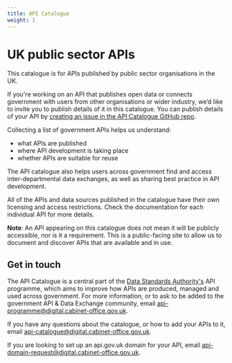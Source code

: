 ```yaml
---
title: API Catalogue
weight: 1
---
```


# UK public sector APIs

This catalogue is for APIs published by public sector organisations in the UK.

If you're working on an API that publishes open data or connects government with users from other organisations or wider industry, we’d like to invite you to publish details of it in this catalogue. You can publish details of your API by [creating an issue in the API Catalogue GitHub repo](https://github.com/co-cddo/api-catalogue/issues/new/choose).

Collecting a list of government APIs helps us understand:

* what APIs are published
* where API development is taking place
* whether APIs are suitable for reuse

The API catalogue also helps users across government find and access inter-departmental data exchanges, as well as sharing best practice in API development.

All of the APIs and data sources published in the catalogue have their own licensing and access restrictions. Check the documentation for each individual API for more details.

**Note**: An API appearing on this catalogue does not mean it will be publicly accessible, nor is it a requirement. This is a public-facing site to allow us to document and discover APIs that are available and in use.

## Get in touch

The API Catalogue is a central part of the [Data Standards Authority's](https://www.gov.uk/government/groups/data-standards-authority) API programme, which aims to improve how APIs are produced, managed and used across government. For more information, or to ask to be added to the government API & Data Exchange community, email <api-programme@digital.cabinet-office.gov.uk>.

If you have any questions about the catalogue, or how to add your APIs to it, email <api-catalogue@digital.cabinet-office.gov.uk>.

If you are looking to set up an api.gov.uk domain for your API, email <api-domain-request@digital.cabinet-office.gov.uk>.
